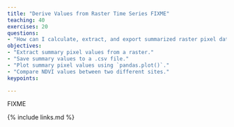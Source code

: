 ```yaml
---
title: "Derive Values from Raster Time Series FIXME"
teaching: 40
exercises: 20
questions:
- "How can I calculate, extract, and export summarized raster pixel data?"
objectives:
- "Extract summary pixel values from a raster."
- "Save summary values to a .csv file."
- "Plot summary pixel values using `pandas.plot()`."
- "Compare NDVI values between two different sites."
keypoints:

---
```

FIXME

{% include links.md %}

